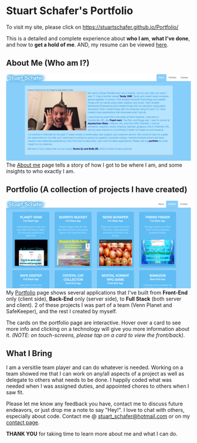 # Stuart Schafer's Portfolio #

To visit my site, please click on https://stuartschafer.github.io/Portfolio/

This is a detailed and complete experience about **who I am**, **what I've done**, and how to **get a hold of me**.  AND, my resume can be viewed [here](https://stuartschafer.github.io/Portfolio/resume.html).

## About Me (Who am I?) ##
![](assets/images/aboutme.png)
The [About me](https://stuartschafer.github.io/Portfolio/index.html) page tells a story of how I got to be where I am, and some insights to who exactly I am.

## Portfolio (A collection of projects I have created) ##
![](assets/images/portfolio.png)
My [Portfolio](https://stuartschafer.github.io/Portfolio/portfolio.html) page shows several applications that I've built from **Front-End** only (client side), **Back-End** only (server side), to **Full Stack** (both server and client).
2 of these projects I was part of a team (Venn Planet and SafeKeeper), and the rest I created by myself.

The cards on the portfolio page are interactive.  Hover over a card to see more info and clicking on a technology will give you more information about it. *(NOTE: on touch-screens, please tap on a card to view the front/back)*.

## What I Bring ##
I am a versitlie team player and can do whatever is needed.  Working on a team showed me that I can work on any/all aspects of a project as well as delegate to others what needs to be done.  I happily coded what was needed when I was assigned duties, and appointed chores to others when I saw fit.

Please let me know any feedback you have, contact me to discuss future endeavors, or just drop me a note to say "Hey!".  I love to chat with others, especially about code.
Contact me @ stuart_schafer@hotmail.com or on my [contact page](https://stuartschafer.github.io/Portfolio/contact.html).

**THANK YOU** for taking time to learn more about me and what I can do.